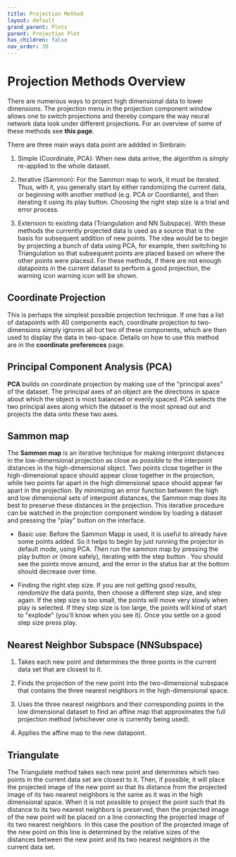 ```yaml
---
title: Projection Method
layout: default
grand_parent: Plots
parent: Projection Plot
has_children: false
nav_order: 30
---
```


# Projection Methods Overview

There are numerous ways to project high dimensional data to lower dimensions. The projection menu in the projection component window allows one to switch projections and thereby compare the way neural network data look under different projections. For an overview of some of these methods see **this page**.

There are three main ways data point are addded in Simbrain:

1. Simple (Coordinate, PCA): When new data arrive, the algorithm is simply re-applied to the whole dataset.

2. Iterative (Sammon): For the Sammon map to work, it must be iterated. Thus, with it, you generally start by either randomizing the current data, or beginning with another method (e.g. PCA or Coordiante), and then iterating it using its play button. Choosing the right step size is a trial and error process.

3. Extension to existing data (Triangulation and NN Subspace). With these methods the currently projected data is used as a source that is the basis for subsequent addition of new points. The idea would be to begin by projecting a bunch of data using PCA, for example, then switching to Triangulation so that subsequent points are placed based on where the other points were placesd. For these methods, if there are not enough datapoints in the current dataset to perform a good projection, the warning icon warning icon will be shown.

## Coordinate Projection

This is perhaps the simplest possible projection technique. If one has a list of datapoints with 40 components each, coordinate projection to two-dimensions simply ignores all but two of these components, which are then used to display the data in two-space. Details on how to use this method are in the **coordinate preferences** page.

## Principal Component Analysis (PCA)

**PCA** builds on coordinate projection by making use of the "principal axes" of the dataset. The principal axes of an object are the directions in space about which the object is most balanced or evenly spaced. PCA selects the two principal axes along which the dataset is the most spread out and projects the data onto these two axes.

## Sammon map

The **Sammon map** is an iterative technique for making interpoint distances in the low-dimensional projection as close as possible to the interpoint distances in the high-dimensional object. Two points close together in the high-dimensional space should appear close together in the projection, while two points far apart in the high dimensional space should appear far apart in the projection. By minimizing an error function between the high and low dimensional sets of interpoint distances, the Sammon map does its best to preserve these distances in the projection. This iterative procedure can be watched in the projection component window by loading a dataset and pressing the "play" button on the interface.

- Basic use: Before the Sammon Mapp is used, it is useful to already have some points added. So it helps to begin by just running the projector in default mode, using PCA. *Then* run the sammon map by pressing the play button  or (more safely), iterating with the step button . You should see the points move around, and the error in the status bar at the bottom should decrease over time.

- Finding the right step size. If you are not getting good results, *randomize*  the data points, then choose a different step size, and step again. If the step size is too small, the points will move very slowly when play is selected. If they step size is too large, the points will kind of start to "explode" (you'll know when you see it). Once you settle on a good step size press play.

## Nearest Neighbor Subspace (NNSubspace)

1. Takes each new point and determines the three points in the current data set that are closest to it.

2. Finds the projection of the new point into the two-dimensional subspace that contains the three nearest neighbors in the high-dimensional space.

3. Uses the three nearest neighbors and their corresponding points in the low dimensional dataset to find an affine map that approximates the full projection method (whichever one is currently being used).

4. Applies the affine map to the new datapoint.

## Triangulate

The Triangulate method takes each new point and determines which two points in the current data set are closest to it. Then, if possible, it will place the projected image of the new point so that its distance from the projected image of its two nearest neighbors is the same as it was in the high dimensional space. When it is not possible to project the point such that its distance to its two nearest neighbors is preserved, then the projected image of the new point will be placed on a line connecting the projected image of its two nearest neighbors. In this case the position of the projected image of the new point on this line is determined by the relative sizes of the distances between the new point and its two nearest neighbors in the current data set.